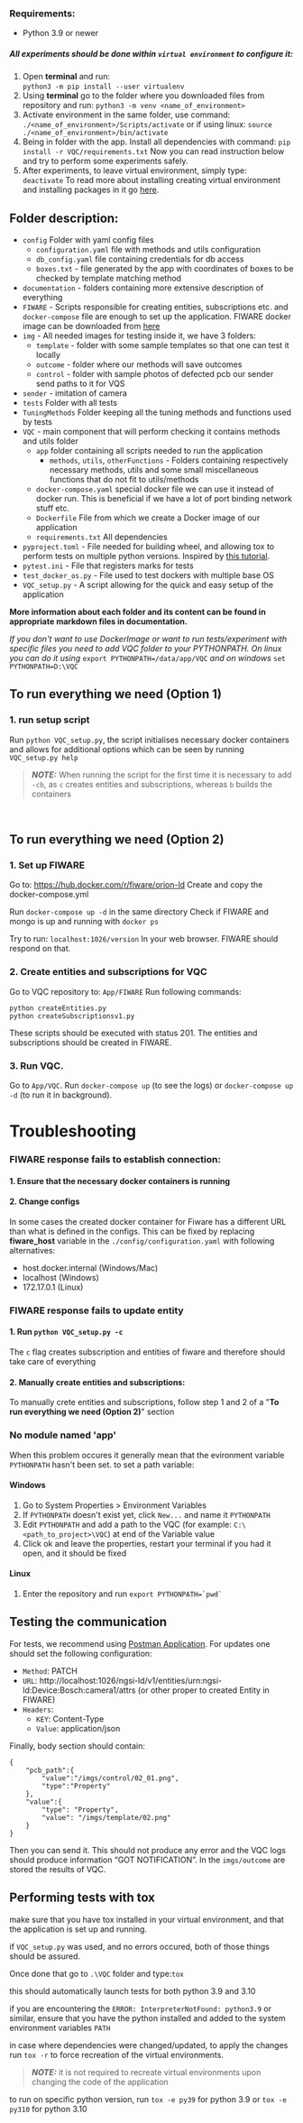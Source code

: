 ### Requirements:
* Python 3.9 or newer

##### All experiments should be done within `virtual environment` to configure it:
1. Open **terminal** and run:  
 `python3 -m pip install --user virtualenv`
2. Using **terminal** go to the folder where you downloaded files from repository and run:
  `python3 -m venv <name_of_environment>`
3. Activate environment in the same folder, use command:
  `./<name_of_environment>/Scripts/activate` 
   or if using linux: `source ./<name_of_environment>/bin/activate`
4. Being in folder with the app. Install all dependencies with command:
  `pip install -r VQC/requirements.txt`
    Now you can read instruction below and try to perform some experiments safely.
5. After experiments, to leave virtual environment, simply type:  
  `deactivate`
To read more about installing creating virtual environment and installing packages in it go [here](https://packaging.python.org/guides/installing-using-pip-and-virtual-environments/).

## Folder description:
* `config` Folder with yaml config files
  * `configuration.yaml` file with methods and utils configuration
  * `db_config.yaml` file containing credentials for db access
  * `boxes.txt` - file generated by the app with coordinates of boxes to be checked by template matching method
* `documentation` - folders containing more extensive description of everything
* `FIWARE` - Scripts responsible for creating entities, subscriptions etc. and `docker-compose` file are enough to set up the application. FIWARE docker image can be downloaded from [here](https://hub.docker.com/r/fiware/orion)
* `img` - All needed images for testing inside it, we have 3 folders:
    * `template` - folder with some sample templates so that one can test it locally
    * `outcome` - folder where our methods will save outcomes
    * `control` - folder with sample photos of defected pcb our sender send paths to it for VQS
* `sender` - imitation of camera 
* `tests` Folder with all tests
* `TuningMethods` Folder keeping all the tuning methods and functions used by tests
* `VQC` - main component that will perform checking it contains methods and utils folder
    * `app` folder containing all scripts needed to run the application
        * `methods`, `utils`, `otherFunctions` - Folders containing respectively necessary methods, utils and some small miscellaneous functions that do not fit to utils/methods
    * `docker-compose.yaml` special docker file we can use it instead of docker run. This is beneficial if we have a lot of port binding network stuff etc.
    * `Dockerfile` File from which we create a Docker image of our application
    * `requirements.txt` All dependencies
* `pyproject.toml` - File needed for building wheel, and allowing tox to perform tests on multiple python versions. Inspired by [this tutorial](https://packaging.python.org/tutorials/packaging-projects/).
* `pytest.ini` - File that registers marks for tests
* `test_docker_os.py` - File used to test dockers with multiple base OS
* `VQC_setup.py` - A script allowing for the quick and easy setup of the application

**More information about each folder and its content can be found in appropriate markdown files in documentation.**

*If you don't want to use DockerImage or want to run tests/experiment with specific files you need to add VQC folder to your PYTHONPATH. On linux you can do it using*
`export PYTHONPATH=/data/app/VQC` 
*and on windows* 
`set PYTHONPATH=D:\VQC`

## To run  everything we need (Option 1)
### 1. run setup script
Run `python VQC_setup.py`, the script initialises necessary docker containers and allows for additional options which can be seen by running `VQC_setup.py help`

> **_NOTE:_** When running the script for the first time it is necessary to add `-cb`, as `c` creates entities and subscriptions, whereas `b` builds the containers

<br>

## To run  everything we need (Option 2)
### 1.	Set up FIWARE
Go to: https://hub.docker.com/r/fiware/orion-ld
Create and copy the docker-compose.yml

Run `docker-compose up -d` in the same directory 
Check if FIWARE and mongo is up and running with `docker ps`

Try to run: 
`localhost:1026/version`
In your web browser. FIWARE should respond on that. 

### 2.	Create entities and subscriptions for VQC

Go to VQC repository to: `App/FIWARE`
Run following commands:
```
python createEntities.py
python createSubscriptionsv1.py
```

These scripts should be executed with status 201. The entities and subscriptions should be created in FIWARE.


### 3.	Run VQC.
Go to `App/VQC`.
Run `docker-compose up` (to see the logs) or `docker-compose up -d` (to run it in background).

# Troubleshooting

### FIWARE response fails to establish connection:
#### 1. Ensure that the necessary docker containers is running

#### 2. Change configs
In some cases the created docker container for Fiware has a different URL than what is defined in the configs.
This can be fixed by replacing **fiware_host** variable in the `./config/configuration.yaml` with following alternatives:
- host.docker.internal (Windows/Mac)
- localhost (Windows)
- 172.17.0.1 (Linux)

### FIWARE response fails to update entity
#### 1. Run `python VQC_setup.py -c`
The `c` flag creates subscription and entities of fiware and therefore should take care of everything
#### 2. Manually create entities and subscriptions:
To manually crete entities and subscriptions, follow step 1 and 2 of a "**To run everything we need (Option 2)**" section

### No module named 'app'
When this problem occures it generally mean that the evironment variable `PYTHONPATH` hasn't been set.
to set a path variable:
#### Windows
  1. Go to System Properties > Environment Variables
2. If `PYTHONPATH` doesn't exist yet, click `New...` and name it `PYTHONPATH`
3. Edit `PYTHONPATH` and add a path to the VQC (for example: `C:\<path_to_project>\VQC`) at end of the Variable value 
4. Click ok and leave the properties, restart your terminal if you had it open, and it should be fixed

#### Linux
  1. Enter the repository and run ```export PYTHONPATH=`pwd` ```

## Testing the communication
For tests, we recommend using [Postman Application](https://www.postman.com/downloads/). For updates one should set the following configuration:
* `Method`: PATCH
* `URL`: http://localhost:1026/ngsi-ld/v1/entities/urn:ngsi-ld:Device:Bosch:camera1/attrs (or other proper to created Entity in FIWARE)
* `Headers`: <br>
  * `KEY`: Content-Type
  * `Value`: application/json

Finally, body section should contain:
```
{
    "pcb_path":{
        "value":"/imgs/control/02_01.png",
        "type":"Property"
    },
    "value":{
        "type": "Property",
        "value": "/imgs/template/02.png"
    }
}
```

Then you can send it. This should not produce any error and the VQC logs should produce information “GOT NOTIFICATION”.
In the `imgs/outcome` are stored the results of VQC.

## Performing tests with tox
make sure that you have tox installed in your virtual environment, and that the application is set up and running.

if `VQC_setup.py` was used, and no errors occured, both of those things should be assured.

Once done that go to `.\VQC` folder and type:`tox`

this should automatically launch tests for both python 3.9 and 3.10

if you are encountering the `ERROR: InterpreterNotFound: python3.9` or similar, ensure that you have the python installed and added to the system environment variables `PATH`

in case where dependencies were changed/updated, to apply the changes run `tox -r` to force recreation of the virtual environments. 
>_**NOTE:**_ it is not required to recreate virtual environments upon changing the code of the application

to run on specific python version, run `tox -e py39` for python 3.9 or `tox -e py310` for python 3.10